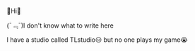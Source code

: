 👋Hi👋

(ˉ﹃ˉ)I don't know what to write here

I have a studio called TLstudio😑
but no one plays my game😭 
